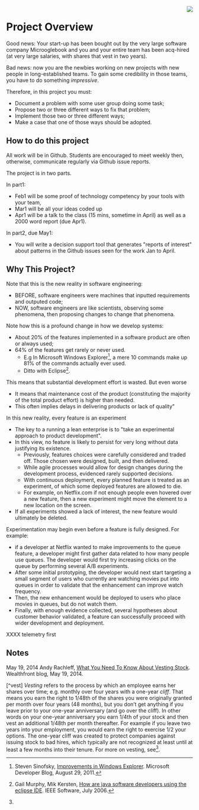 <img align=right src="http://sirteddybertie.com/wp-content/uploads/2013/07/5ScienceExperiments1-300x270.jpg">

# Project Overview

Good news: Your start-up has been bought out by the
very large software company Microoglebook and you
and your entire team has been acq-hired (at very
large salaries, with shares that vest in two years).

Bad news: now you are the newbies working on new
projects with new people in long-established teams.
To gain some credibility in those teams, you have to do something _impressive_.

Therefore, in this project you must:

- Document a problem with some user group doing some task;
- Propose two or three different ways to fix that problem;
- Implement those two or three different ways;
- Make a case that one of those ways should be adopted.

## How to do this project

All work will be in Github. Students are encouraged to
meet weekly then, otherwise, communicate regularly via Github issue reports.

The project is in two parts.

In part1:

- Feb1 will be some proof of technology competency by your tools with your team,
- Mar1 will be all your ideas coded up
- Apr1 will be a talk to the class (15 mins, sometime in April) as well as a 2000 word report (due  Apr1).

In part2, due  May1:

+ You will write a  decision
support tool that generates "reports of interest"
about patterns in the Github issues seen for the
work Jan to April.

## Why This Project?

Note that this is the new reality in software engineering:

- BEFORE, software engineers were machines that
  inputted requirements and outputed code;
- NOW, software engineers are like scientists,
  observing some phenomena, then proposing changes
  to change that phenomena.


Note how this is a profound change in how we develop systems:

+ About 20% of the features implemented in a software product are often or always used;
+ 64% of the features get rarely or never used.
     + E.g In Microsoft Windows Explorer[^sino11], a mere 10 commands make up 81% of the commands actually ever used.
     + Ditto with Eclipse[^murp06].

This means that substantial development effort is wasted. But even worse

+ It means that maintenance cost of the product (constituting the majority of the total product effort) is higher than needed.
+ This often implies delays in delivering products or lack of quality"

In this new reality, every feature is an experiment

+ The key to a running a lean enterprise is to "take an experimental approach
  to product development".
+ In this view, no feature is likely to persist for very long
  without data justifying its existence.
  +  Previously, features choices were carefully considered and
  traded off. Those chosen were designed, built, and then delivered.
  + While agile processes would
allow for design changes during the development process, evidenced rarely supported
decisions.
  + With continuous deployment, every planned feature is treated as an experiment, of
    which some deployed features are allowed to die.
  + For example, on Netflix.com if not enough
people even hovered over a new feature, then a new experiment might move the element to a
new location on the screen.
+ If all experiments showed a lack of interest, the new feature would
ultimately be deleted.

Experimentation may begin even before a feature is fully designed. For example:

+ if a developer
at Netflix wanted to make improvements to the queue feature, a developer might first gather
data related to how many people use queues. The developer would first try increasing clicks on
the queue by performing several A/B experiments.
+ After some initial prototyping, the developer
would next start targeting a small segment of users who currently are watching movies put into
queues in order to validate that the enhancement can improve watch frequency.
+ Then, the new
enhancement would be deployed to users who place movies in queues, but do not watch them.
+ Finally, with enough evidence collected, several hypotheses about customer behavior validated,
a feature can successfully proceed with wider development and deployment. 

XXXX
telemetry first

## Notes


[^murp06]: Gail Murphy, Mik Kersten,
[How are java software developers using the eclipse IDE](https://github.com/txt/se16/blob/master/todo/howDevelopersUseEclipseIDE.pdf).
IEEE Software, July 2006.

[^sino11]: Steven Sinofsky,
[Improvements in Windows Explorer](https://blogs.msdn.microsoft.com/b8/2011/08/29/improvements-in-windows-explorer).
Microsoft Developer Blog, August 29, 2011.


[^rach14]:
May 19, 2014 Andy Rachleff,
[What You Need To Know About Vesting Stock](https://blog.wealthfront.com/vesting-stock-options/). Wealthfront blog, May 19, 2014.

[^vest] _Vesting_ refers to the process by which an
employee earns her shares over time; e.g. monthly over
four years with a one-year _cliff_. That means you
earn the right to 1/48th of the shares you were
originally granted per month over four years (48
months), but you don’t get anything if you leave
prior to your one-year anniversary (and go over the
cliff). In other words on your one-year anniversary
you earn 1/4th of your stock and then vest an
additional 1/48th per month thereafter. For example
if you leave two years into your employment, you
would earn the right to exercise 1/2 your
options. The one-year cliff was created to protect
companies against issuing stock to bad hires, which
typically are not recognized at least until at least
a few months into their tenure. For more on vesting, see[^rach14].
